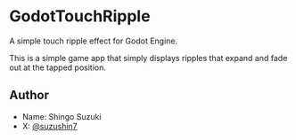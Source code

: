 # GodotTouchRipple

A simple touch ripple effect for Godot Engine.

This is a simple game app that simply displays ripples that expand and fade out at the tapped position.

## Author

- Name: Shingo Suzuki
- X: [@suzushin7](https://twitter.com/suzushin7)

